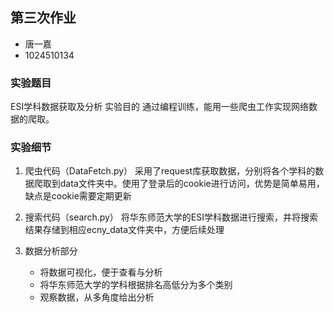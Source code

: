 ## 第三次作业
- 唐一嘉
- 1024510134
  
### 实验题目
ESI学科数据获取及分析
实验目的
通过编程训练，能用一些爬虫工作实现网络数据的爬取。

### 实验细节
1. 爬虫代码（DataFetch.py）
   采用了request库获取数据，分别将各个学科的数据爬取到data文件夹中。使用了登录后的cookie进行访问，优势是简单易用，缺点是cookie需要定期更新

2. 搜索代码（search.py）
   将华东师范大学的ESI学科数据进行搜索，并将搜索结果存储到相应ecny_data文件夹中，方便后续处理
   
3. 数据分析部分
   - 将数据可视化，便于查看与分析
   - 将华东师范大学的学科根据排名高低分为多个类别
   - 观察数据，从多角度给出分析
   
